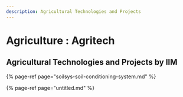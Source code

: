 ```yaml
---
description: Agricultural Technologies and Projects
---
```


# Agriculture : Agritech

## Agricultural Technologies and Projects by IIM

{% page-ref page="soilsys-soil-conditioning-system.md" %}

{% page-ref page="untitled.md" %}




